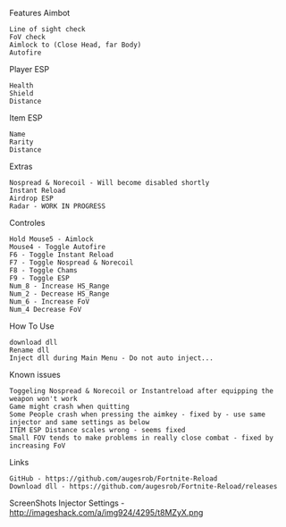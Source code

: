 Features
Aimbot

    Line of sight check
    FoV check
    Aimlock to (Close Head, far Body)
    Autofire

Player ESP

    Health
    Shield
    Distance

Item ESP

    Name
    Rarity
    Distance

Extras

    Nospread & Norecoil - Will become disabled shortly
    Instant Reload
    Airdrop ESP
    Radar - WORK IN PROGRESS

Controles

    Hold Mouse5 - Aimlock
    Mouse4 - Toggle Autofire
    F6 - Toggle Instant Reload
    F7 - Toggle Nospread & Norecoil
    F8 - Toggle Chams
    F9 - Toggle ESP
    Num_8 - Increase HS_Range
    Num_2 - Decrease HS_Range
    Num_6 - Increase FoV
    Num_4 Decrease FoV


How To Use

    download dll
    Rename dll
    Inject dll during Main Menu - Do not auto inject...



Known issues

    Toggeling Nospread & Norecoil or Instantreload after equipping the weapon won't work
    Game might crash when quitting
    Some People crash when pressing the aimkey - fixed by - use same injector and same settings as below
    ITEM ESP Distance scales wrong - seems fixed
    Small FOV tends to make problems in really close combat - fixed by increasing FoV


Links

    GitHub - https://github.com/augesrob/Fortnite-Reload
    Download dll - https://github.com/augesrob/Fortnite-Reload/releases


ScreenShots
Injector Settings - http://imageshack.com/a/img924/4295/t8MZyX.png
